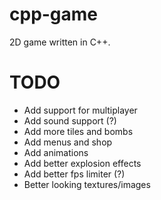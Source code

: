 # cpp-game

2D game written in C++.

# TODO

* Add support for multiplayer
* Add sound support (?)
* Add more tiles and bombs
* Add menus and shop
* Add animations
* Add better explosion effects
* Add better fps limiter (?)
* Better looking textures/images
